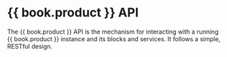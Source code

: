 # {{ book.product }} API

The {{ book.product }} API is the mechanism for interacting with a running {{ book.product }} instance and its blocks and services. It follows a simple, RESTful design.
